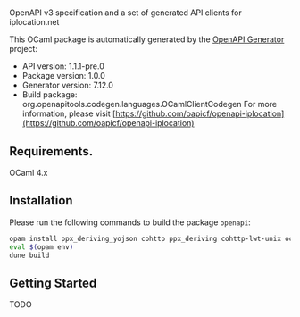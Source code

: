 # 
OpenAPI v3 specification and a set of generated API clients for iplocation.net

This OCaml package is automatically generated by the [OpenAPI Generator](https://openapi-generator.tech) project:

- API version: 1.1.1-pre.0
- Package version: 1.0.0
- Generator version: 7.12.0
- Build package: org.openapitools.codegen.languages.OCamlClientCodegen
For more information, please visit [https://github.com/oapicf/openapi-iplocation](https://github.com/oapicf/openapi-iplocation)

## Requirements.

OCaml 4.x

## Installation

Please run the following commands to build the package `openapi`:

```sh
opam install ppx_deriving_yojson cohttp ppx_deriving cohttp-lwt-unix ocaml-migrate-parsetree
eval $(opam env)
dune build
```

## Getting Started

TODO
